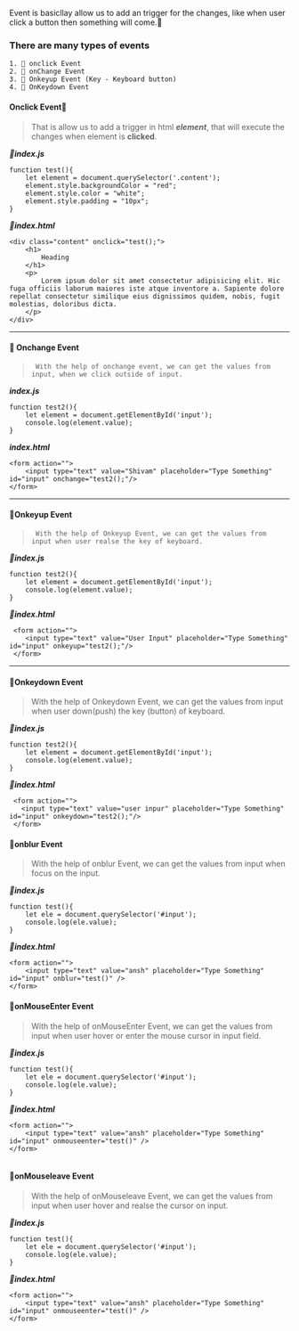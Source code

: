 Event is basicllay allow us to add an trigger for the changes, like when user click a button then something will come.🚀

### There are many types of events
    1. 📁 onclick Event
    2. 📁 onChange Event
    3. 📁 Onkeyup Event (Key - Keyboard button)
    4. 📁 OnKeydown Event
    
  
  
#### Onclick Event🧩

>  That is allow us to add a trigger in html ***element***, that will execute the changes when element is **clicked**.

***📝index.js***
```
function test(){
    let element = document.querySelector('.content');
    element.style.backgroundColor = "red";
    element.style.color = "white";
    element.style.padding = "10px";
}
```

***📝index.html***

```
<div class="content" onclick="test();">
    <h1>
        Heading
    </h1>
    <p>
        Lorem ipsum dolor sit amet consectetur adipisicing elit. Hic fuga officiis laborum maiores iste atque inventore a. Sapiente dolore repellat consectetur similique eius dignissimos quidem, nobis, fugit molestias, doloribus dicta.
    </p>
</div>
```
<hr>
 
 
#### 🧩 Onchange Event 
>      With the help of onchange event, we can get the values from input, when we click outside of input.
      
 ***index.js***
```
function test2(){
    let element = document.getElementById('input');
    console.log(element.value);
}
```

***index.html***

```
<form action="">
    <input type="text" value="Shivam" placeholder="Type Something" id="input" onchange="test2();"/>
</form>
 ```
<hr>
 
#### 🧩Onkeyup Event 
>      With the help of Onkeyup Event, we can get the values from input when user realse the key of keyboard.
      
***📝index.js***
```
function test2(){
    let element = document.getElementById('input');
    console.log(element.value);
}
```

***📝index.html***

```
 <form action="">
    <input type="text" value="User Input" placeholder="Type Something" id="input" onkeyup="test2();"/>
 </form>
 ```
<hr>
 
#### 🧩Onkeydown Event 
> With the help of Onkeydown Event, we can get the values from input when user down(push) the key (button) of keyboard.
      
      
***📝index.js***
```
function test2(){
    let element = document.getElementById('input');
    console.log(element.value);
}
```

***📝index.html***

```
 <form action="">
   <input type="text" value="user inpur" placeholder="Type Something" id="input" onkeydown="test2();"/>
 </form>
 ```
 
  
#### 🧩onblur Event 
> With the help of onblur Event, we can get the values from input when focus on the input.
      
      
***📝index.js***
```
function test(){
    let ele = document.querySelector('#input');
    console.log(ele.value);
}
```

***📝index.html***

```
<form action="">
    <input type="text" value="ansh" placeholder="Type Something" id="input" onblur="test()" />
</form>
 ```
 
   
#### 🧩onMouseEnter Event 
> With the help of onMouseEnter Event, we can get the values from input when user hover or enter the mouse cursor in input field.
      
      
***📝index.js***
```
function test(){
    let ele = document.querySelector('#input');
    console.log(ele.value);
}
```

***📝index.html***

```
<form action="">
    <input type="text" value="ansh" placeholder="Type Something" id="input" onmouseenter="test()" />
</form>
 
 ```
 
 
 #### 🧩onMouseleave Event 
> With the help of onMouseleave Event, we can get the values from input when user hover and realse the cursor on input.
      
      
***📝index.js***
```
function test(){
    let ele = document.querySelector('#input');
    console.log(ele.value);
}
```

***📝index.html***

```
<form action="">
    <input type="text" value="ansh" placeholder="Type Something" id="input" onmouseenter="test()" />
</form>
 
 ```
